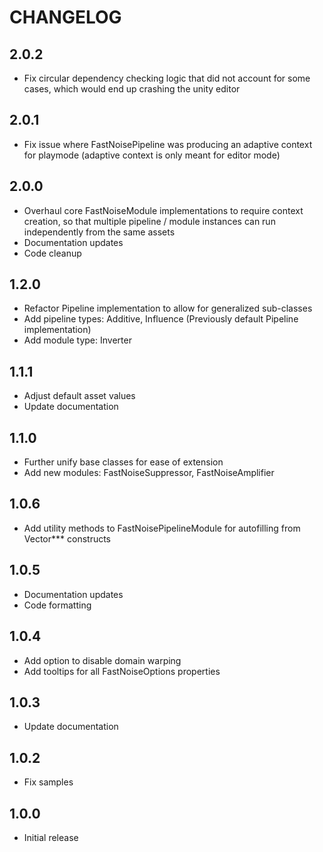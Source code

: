 # CHANGELOG

## 2.0.2

- Fix circular dependency checking logic that did not account for some cases, which would end up crashing the unity editor

## 2.0.1

- Fix issue where FastNoisePipeline was producing an adaptive context for playmode (adaptive context is only meant for editor mode)

## 2.0.0

- Overhaul core FastNoiseModule implementations to require context creation, so that multiple pipeline / module instances can run independently from the same assets
- Documentation updates
- Code cleanup

## 1.2.0

- Refactor Pipeline implementation to allow for generalized sub-classes
- Add pipeline types: Additive, Influence (Previously default Pipeline implementation)
- Add module type: Inverter

## 1.1.1

- Adjust default asset values
- Update documentation

## 1.1.0

- Further unify base classes for ease of extension
- Add new modules: FastNoiseSuppressor, FastNoiseAmplifier

## 1.0.6

- Add utility methods to FastNoisePipelineModule for autofilling from Vector*** constructs

## 1.0.5

- Documentation updates
- Code formatting

## 1.0.4

- Add option to disable domain warping
- Add tooltips for all FastNoiseOptions properties

## 1.0.3

- Update documentation

## 1.0.2

- Fix samples

## 1.0.0

- Initial release
